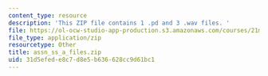 ```yaml
---
content_type: resource
description: 'This ZIP file contains 1 .pd and 3 .wav files. '
file: https://ol-ocw-studio-app-production.s3.amazonaws.com/courses/21m-380-music-and-technology-algorithmic-and-generative-music-spring-2010/31d5efede8c7d8e5b636628cc9d61bc1_assn_ss_a_files.zip
file_type: application/zip
resourcetype: Other
title: assn_ss_a_files.zip
uid: 31d5efed-e8c7-d8e5-b636-628cc9d61bc1
---
```

